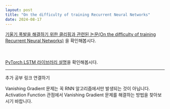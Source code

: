 ```yaml
---
layout: post
title: "On the difficulty of training Recurrent Neural Networks"
date: 2024-08-17
---
```


[기울기 폭발을 해결하기 위한 클리핑과 관련된 논문(On the difficulty of training Recurrent Neural Networks)](https://arxiv.org/pdf/1211.5063) 을 확인해봅시다.
<br>
<br>
<br>


[PyTorch LSTM 라이브러리 설명](https://pytorch.org/docs/stable/generated/torch.nn.LSTM.html)을 확인해봅시다.




---

추가 공부 링크 연결하기
 
Vanishing Gradient 문제는 꼭 RNN 알고리즘에서만 발생되는 것이 아닙니다. Activation Function 관점에서 Vanishing Gradient 문제를 해결하는 방법을 찾아보시기 바랍니다.